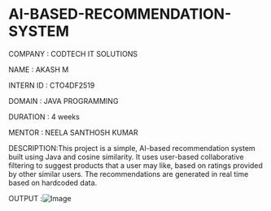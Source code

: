 # AI-BASED-RECOMMENDATION-SYSTEM

COMPANY   : CODTECH IT SOLUTIONS

NAME      : AKASH M

INTERN ID : CTO4DF2519

DOMAIN    : JAVA PROGRAMMING

DURATION  : 4 weeks

MENTOR    : NEELA SANTHOSH KUMAR

DESCRIPTION:This project is a simple, AI-based recommendation system built using Java and cosine similarity. It uses user-based collaborative filtering to suggest products that a user may like, based on ratings provided by other similar users. The recommendations are generated in real time based on hardcoded data.

OUTPUT :![Image](https://github.com/user-attachments/assets/771b6f0a-5570-4a5c-b2de-3773e7e9cbcd)
